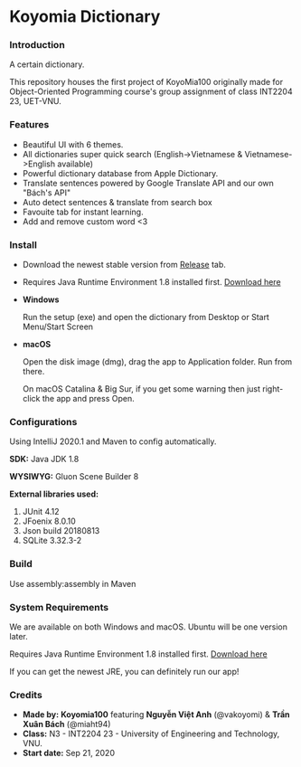 # Koyomia Dictionary

### Introduction

A certain dictionary.

This repository houses the first project of KoyoMia100 originally made for Object-Oriented Programming course's group assignment of class INT2204 23, UET-VNU.

### Features

- Beautiful UI with 6 themes.
- All dictionaries super quick search (English->Vietnamese & Vietnamese->English available)
- Powerful dictionary database from Apple Dictionary.
- Translate sentences powered by Google Translate API and our own "Bách's API"
- Auto detect sentences & translate from search box
- Favouite tab for instant learning.
- Add and remove custom word <3

### Install

- Download the newest stable version from [Release](https://github.com/miaht94/Dictionary/releases) tab.
- Requires Java Runtime Environment 1.8 installed first. [Download here](https://www.java.com/en/download/)

- **Windows**

    Run the setup (exe) and open the dictionary from Desktop or Start Menu/Start Screen

- **macOS** 

    Open the disk image (dmg), drag the app to Application folder. Run from there.

    On macOS Catalina & Big Sur, if you get some warning then just right-click the app and press Open.


### Configurations

Using IntelliJ 2020.1 and Maven to config automatically.

**SDK:** Java JDK 1.8

**WYSIWYG:** Gluon Scene Builder 8

**External libraries used:**
1. JUnit 4.12
1. JFoenix 8.0.10
1. Json build 20180813
1. SQLite 3.32.3-2

### Build

Use assembly:assembly in Maven

### System Requirements

We are available on both Windows and macOS. Ubuntu will be one version later.

Requires Java Runtime Environment 1.8 installed first. [Download here](https://www.java.com/en/download/)

If you can get the newest JRE, you can definitely run our app!

### Credits
- **Made by:** **Koyomia100** featuring **Nguyễn Việt Anh** (@vakoyomi) & **Trần Xuân Bách** (@miaht94)
- **Class:** N3 - INT2204 23 - University of Engineering and Technology, VNU.
- **Start date:** Sep 21, 2020
